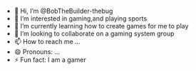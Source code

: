 - 👋 Hi, I’m @BobTheBuilder-thebug
- 👀 I’m interested in gaming,and playing sports
- 🌱 I’m currently learning how to create games for me to play
- 💞️ I’m looking to collaborate on a gaming system group
- 📫 How to reach me ...
- 😄 Pronouns: ...
- ⚡ Fun fact: I am a gamer

<!---
BobTheBuilder-thebug/BobTheBuilder-thebug is a ✨ special ✨ repository because its `README.md` (this file) appears on your GitHub profile.
You can click the Preview link to take a look at your changes.
--->
